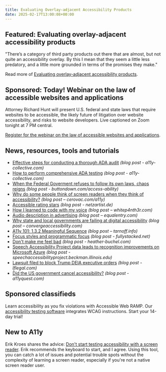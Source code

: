 ```yaml
---
title: Evaluating Overlay-adjacent Accessibility Products
date: 2025-02-17T13:00:08+00:00
---
```


## Featured: Evaluating overlay-adjacent accessibility products

"There’s a category of third party products out there that are almost, but not quite an accessibility overlay. By this I mean that they seem a little less predatory, and a little more grounded in terms of the promises they make."

Read more of [Evaluating overlay-adjacent accessibility products](https://ericwbailey.website/published/evaluating-overlay-adjacent-accessibility-products/).

## Sponsored: Today! Webinar on the law of accessible websites and applications

Attorney Richard Hunt will present U.S. federal and state laws that require websites to be accessible, the likely future of litigation over website accessibility, and risks to website developers. Live captioned on Zoom tonight at 7 PM central.

[Register for the webinar on the law of accessible websites and applications](https://us02web.zoom.us/webinar/register/4617394793216/WN_xfu8fW48QuSmZxsVhmEnRw).

## News, resources, tools and tutorials

- [Effective steps for conducting a thorough ADA audit](https://www.a11y-collective.com/blog/ada-audit/) *(blog post - a11y-collective.com)*
- [How to perform comprehensive ADA testing](https://www.a11y-collective.com/blog/ada-testing/) *(blog post - a11y-collective.com)*
- [When the Federal Goverment refuses to follow its own laws, chaos reigns](https://buttondown.com/access-ability/archive/when-the-federal-goverment-refuses-to-follow-its/) *(blog post - buttondown.com/access-ability)*
- [Why do some people think of screen readers when they think of accessibility?](https://cerovac.com/a11y/2025/02/why-do-some-people-think-of-screen-readers-when-they-think-of-accessibility/) *(blog post – cerovac.com/a11y)*
- [Accessible rating stars](https://netzartist.de/notes/accessible-rating-stars/) *(blog post - netzartist.de)*
- [How I learned to code with my voice](https://whitep4nth3r.com/blog/how-i-learned-to-code-with-my-voice/) *(blog post – whitep4nth3r.com)*
- [Audio description in advertising](https://equalentry.com/audio-description-advertising/) *(blog post – equalentry.com)*
- [Why state and local governments are failing at digital accessibility](https://convergeaccessibility.com/2025/02/10/why-state-and-local-governments-are-failing-at-digital-accessibility/) *(blog post – convergeaccessibility.com)*
- [A11y 101: 1.3.2 Meaningful Sequence](https://tarnoff.info/2025/02/10/a11y-101-1-3-2-meaningful-sequence/) *(blog post – tarnoff.info)*
- [Focus styles and programmatic focus](https://fullystacked.net/programmatic-focus-styles/) *(blog post - fullystacked.net)*
- [Don't make me feel bad](https://heather-buchel.com/blog/2025/02/defensive/) *(blog post - heather-buchel.com)*
- [Speech Accessibility Project data leads to recognition improvements on Microsoft Azure](https://speechaccessibilityproject.beckman.illinois.edu/article/2025/01/31/speech-accessibility-project-data-leads-to-recognition-improvements-on-microsoft-azure) *(blog post - speechaccessibilityproject.beckman.illinois.edu)*
- [Lawsuit filed to block Trump DEIA executive orders](https://www.lflegal.com/2025/02/deia-lawsuit-challenge/) *(blog post - lflegal.com)*
- [Did the US government cancel accessibility?](https://www.a11yquest.com/blog/2025-01-27-did-the-us-government-cancel-accessibility) *(blog post - a11yquest.com)*

## Sponsored classifieds

Learn accessibility as you fix violations with Accessible Web RAMP. Our [accessibility testing software](http://accessibleweb.com/?utm_source=a11y_weekly&utm_medium=ad&utm_campaign=a11y_top_ad) integrates WCAG instructions. Start your 14-day trial!

## New to A11y

Erik Kroes shares the advice: [Don't start testing accessibility with a screen reader](https://www.erikkroes.nl/blog/dont-test-accessibility-with-a-screen-reader/). Erik recommends the keyboard to start, and I agree. Using this tool, you can catch a lot of issues and potential trouble spots without the complexity of learning a screen reader, especially if you're not a native screen reader user.
